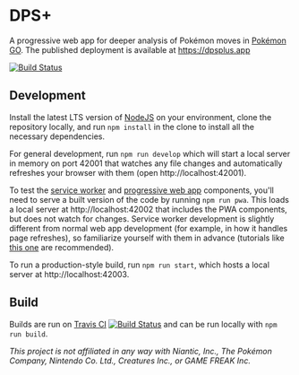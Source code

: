 # DPS+

A progressive web app for deeper analysis of Pokémon moves in [Pokémon GO](https://www.pokemongo.com/). The published deployment is available at https://dpsplus.app

[![Build Status](https://travis-ci.org/jakawell/dpsplus.svg?branch=master)](https://travis-ci.org/jakawell/dpsplus)

## Development

Install the latest LTS version of [NodeJS](https://nodejs.org/en/download/) on your environment, clone the repository locally, and run `npm install` in the clone to install all the necessary dependencies.

For general development, run `npm run develop` which will start a local server in memory on port 42001 that watches any file changes and automatically refreshes your browser with them (open http://localhost:42001).

To test the [service worker](https://developers.google.com/web/fundamentals/primers/service-workers/) and [progressive web app](https://developers.google.com/web/fundamentals/codelabs/your-first-pwapp/) components, you'll need to serve a built version of the code by running `npm run pwa`. This loads a local server at http://localhost:42002 that includes the PWA components, but does not watch for changes. Service worker development is slightly different from normal web app development (for example, in how it handles page refreshes), so familiarize yourself with them in advance (tutorials like [this one](https://developers.google.com/web/fundamentals/codelabs/debugging-service-workers/) are recommended).

To run a production-style build, run `npm run start`, which hosts a local server at http://localhost:42003.

## Build

Builds are run on [Travis CI](https://travis-ci.org/jakawell/dpsplus) [![Build Status](https://travis-ci.org/jakawell/dpsplus.svg?branch=master)](https://travis-ci.org/jakawell/dpsplus) and can be run locally with `npm run build`.

_This project is not affiliated in any way with Niantic, Inc., The Pokémon Company, Nintendo Co. Ltd., Creatures Inc., or GAME FREAK Inc._
